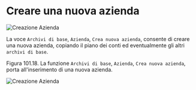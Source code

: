 # Creare una nuova azienda

![Creazione Azienda](_contenuti/immagini/3063.jpg)

La voce ```Archivi di base```, ```Azienda```, ```Crea nuova azienda```, consente di creare una nuova azienda, copiando il piano dei conti ed eventualmente gli altri ```archivi di base```.

Figura 101.18. La funzione ```Archivi di base```, ```Azienda```, ```Crea nuova azienda```, porta all'inserimento di una nuova azienda. 

![Creazione Azienda](_contenuti/immagini/3064.jpg)